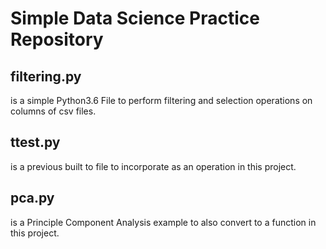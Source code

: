 # Simple Data Science Practice Repository 

## filtering.py 
is a simple Python3.6 File to perform filtering and selection operations on columns of csv files. 
## ttest.py 
is a previous built to file to incorporate as an operation in this project. 
## pca.py 
is a Principle Component Analysis example to also convert to a function in this project. 
